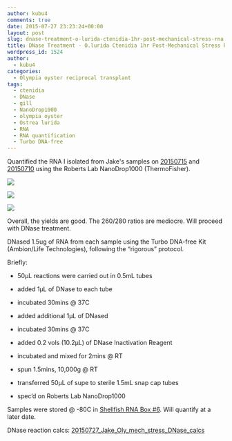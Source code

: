 ```yaml
---
author: kubu4
comments: true
date: 2015-07-27 23:23:24+00:00
layout: post
slug: dnase-treatment-o-lurida-ctenidia-1hr-post-mechanical-stress-rna
title: DNase Treatment - O.lurida Ctenidia 1hr Post-Mechanical Stress RNA
wordpress_id: 1524
author:
  - kubu4
categories:
  - Olympia oyster reciprocal transplant
tags:
  - ctenidia
  - DNase
  - gill
  - NanoDrop1000
  - olympia oyster
  - Ostrea lurida
  - RNA
  - RNA quantification
  - Turbo DNA-free
---
```


Quantified the RNA I isolated from Jake's samples on [20150715](http://onsnetwork.org/kubu4/2015/07/15/rna-isolation-o-lurida-ctenidia-1hr-post-mechanical-stress-2/) and [20150710](http://onsnetwork.org/kubu4/2015/07/10/rna-isolation-o-lurida-ctenidia-1hr-post-mechanical-stress/) using the Roberts Lab NanoDrop1000 (ThermoFisher).

[![](http://eagle.fish.washington.edu/Arabidopsis/20150727_Oly_ctenidia_RNA_mech_stress_ODs.JPG)](http://eagle.fish.washington.edu/Arabidopsis/20150727_Oly_ctenidia_RNA_mech_stress_ODs.JPG)



[![](http://eagle.fish.washington.edu/Arabidopsis/20150727_Oly_ctenidia_RNA_mech_stress_plots_01.JPG)](http://eagle.fish.washington.edu/Arabidopsis/20150727_Oly_ctenidia_RNA_mech_stress_plots_01.JPG)



[![](http://eagle.fish.washington.edu/Arabidopsis/20150727_Oly_ctenidia_RNA_mech_stress_plots_02.JPG)](http://eagle.fish.washington.edu/Arabidopsis/20150727_Oly_ctenidia_RNA_mech_stress_plots_02.JPG)



Overall, the yields are good. The 260/280 ratios are mediocre. Will proceed with DNase treatment.

DNased 1.5ug of RNA from each sample using the Turbo DNA-free Kit (Ambion/Life Technologies), following the “rigorous” protocol.

Briefly:




    
  * 50μL reactions were carried out in 0.5mL tubes

    
  * added 1μL of DNase to each tube

    
  * incubated 30mins @ 37C

    
  * added additional 1μL of DNased

    
  * incubated 30mins @ 37C

    
  * added 0.2 vols (10.2μL) of DNase Inactivation Reagent

    
  * incubated and mixed for 2mins @ RT

    
  * spun 1.5mins, 10,000g @ RT

    
  * transferred 50μL of supe to sterile 1.5mL snap cap tubes

    
  * spec’d on Roberts Lab NanoDrop1000



Samples were stored @ -80C in [Shellfish RNA Box #6](https://docs.google.com/spreadsheets/d/1ax6C-muxUTXxFEtfWdswBvueLhmxZzmwZcO2ur-0q-Q/edit?usp=sharing). Will quantify at a later date.

DNase reaction calcs: [20150727_Jake_Oly_mech_stress_DNase_calcs](https://docs.google.com/spreadsheets/d/1o5Ri2POi4R-ZsPGQvT4AFgl6CK8lsdID74GwE7ZJjFI/edit?usp=sharing)




